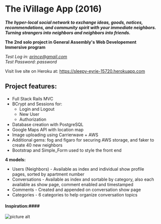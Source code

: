 
# The iVillage App (2016) #
***The hyper-local social network to exchange ideas, goods, notices, recommendations, and community spirit with your immediate neighbors. Turning strangers into neighbors and neighbors into friends.***



**The 2nd solo project in General Assembly's Web Developement Immersive program**


*Test Log in: prince@gmail.com*
<br>
*Test Password: password*

Visit live site on Heroku at: https://sleepy-eyrie-15720.herokuapp.com

## Project features: ##
####
* Full Stack Rails MVC
* BCrypt and Sessions for:
  * Login and Logout
  * New User
  * Authorization
* Database creation with PostgreSQL
* Google Maps API with location map
* Image uploading using Carrierwave + AWS
* Additional gems: fog and figaro for securing AWS storage, and faker to create 40 new neighbors 
* Bootstrap and Simple_Form used to style the front end

**4 models:**
* Users (Neighbors) - Available as index and individual show profile pages, sorted by apartment number
* Conversations - Available as index and sortable by category, also each available as show page, comment enabled and timestamped
* Comments - Created and appended on conversation show page
* Categories - 6 categories to help organize conversation topics

#### Inspiration:####
![picture alt](http://i.imgur.com/XdRcKkh.jpg "Via Fondazza")
